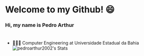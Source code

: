 # Welcome to my Github! 😄
### Hi, my name is Pedro Arthur
#
* 👩🏻‍💻 Computer Engineering at Universidade Estadual da Bahia
![pedroarthur2002's Stats](https://github-readme-stats.vercel.app/api?username=pedroarthur2002&theme=prussian&show_icons=true&hide_border=false&count_private=true)


